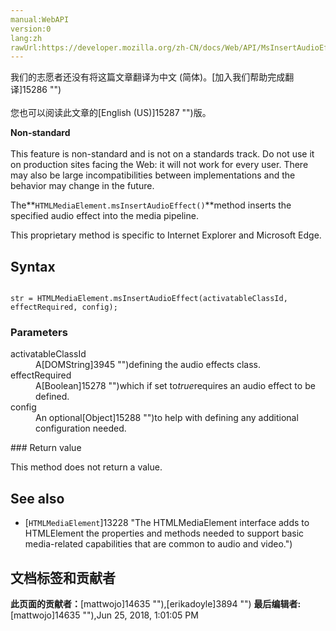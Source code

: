 ```yaml
---
manual:WebAPI
version:0
lang:zh
rawUrl:https://developer.mozilla.org/zh-CN/docs/Web/API/MsInsertAudioEffect
---
```




<bdi>我们的志愿者还没有将这篇文章翻译为<bdi>中文 (简体)</bdi>。[加入我们帮助完成翻译]15286 "")<br></br>您也可以阅读此文章的[English (US)]15287 "")版。</bdi>






**Non-standard**<br></br>This feature is non-standard and is not on a standards track. Do not use it on production sites facing the Web: it will not work for every user. There may also be large incompatibilities between implementations and the behavior may change in the future.




The**`HTMLMediaElement.msInsertAudioEffect()`**method inserts the specified audio effect into the media pipeline.



This proprietary method is specific to Internet Explorer and Microsoft Edge.


## Syntax<a name="Syntax"></a>

```
 
str = HTMLMediaElement.msInsertAudioEffect(activatableClassId, effectRequired, config);

```

### Parameters<a name="Parameters"></a>
<dl><dt>activatableClassId</dt><dd>A[DOMString]3945 "")defining the audio effects class.</dd><dt>effectRequired</dt><dd>A[Boolean]15278 "")which if set to<em>true</em>requires an audio effect to be defined.</dd><dt>config</dt><dd>An optional[Object]15288 "")to help with defining any additional configuration needed.</dd></dl>
### Return value<a name="Return_value"></a>


This method does not return a value.


## See also<a name="See_Also"></a>

* [`HTMLMediaElement`]13228 "The HTMLMediaElement interface adds to HTMLElement the properties and methods needed to support basic media-related capabilities that are common to audio and video.")



## 文档标签和贡献者
**此页面的贡献者：**[mattwojo]14635 ""),[erikadoyle]3894 "")
**最后编辑者:**[mattwojo]14635 ""),<time>Jun 25, 2018, 1:01:05 PM</time>


